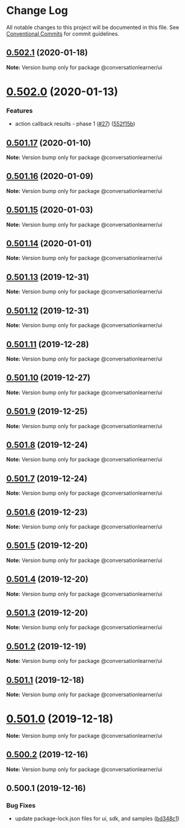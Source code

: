 # Change Log

All notable changes to this project will be documented in this file.
See [Conventional Commits](https://conventionalcommits.org) for commit guidelines.

## [0.502.1](https://github.com/Microsoft/ConversationLearner-UI/compare/v0.502.0...v0.502.1) (2020-01-18)

**Note:** Version bump only for package @conversationlearner/ui





# [0.502.0](https://github.com/Microsoft/ConversationLearner-UI/compare/v0.501.17...v0.502.0) (2020-01-13)


### Features

* action callback results - phase 1 ([#27](https://github.com/Microsoft/ConversationLearner-UI/issues/27)) ([552f15b](https://github.com/Microsoft/ConversationLearner-UI/commit/552f15b971caac78f0b9adf4e712874826e2e9d2))





## [0.501.17](https://github.com/Microsoft/ConversationLearner-UI/compare/v0.501.16...v0.501.17) (2020-01-10)

**Note:** Version bump only for package @conversationlearner/ui





## [0.501.16](https://github.com/Microsoft/ConversationLearner-UI/compare/v0.501.15...v0.501.16) (2020-01-09)

**Note:** Version bump only for package @conversationlearner/ui





## [0.501.15](https://github.com/Microsoft/ConversationLearner-UI/compare/v0.501.14...v0.501.15) (2020-01-03)

**Note:** Version bump only for package @conversationlearner/ui





## [0.501.14](https://github.com/Microsoft/ConversationLearner-UI/compare/v0.501.13...v0.501.14) (2020-01-01)

**Note:** Version bump only for package @conversationlearner/ui





## [0.501.13](https://github.com/Microsoft/ConversationLearner-UI/compare/v0.501.12...v0.501.13) (2019-12-31)

**Note:** Version bump only for package @conversationlearner/ui





## [0.501.12](https://github.com/Microsoft/ConversationLearner-UI/compare/v0.501.11...v0.501.12) (2019-12-31)

**Note:** Version bump only for package @conversationlearner/ui





## [0.501.11](https://github.com/Microsoft/ConversationLearner-UI/compare/v0.501.10...v0.501.11) (2019-12-28)

**Note:** Version bump only for package @conversationlearner/ui





## [0.501.10](https://github.com/Microsoft/ConversationLearner-UI/compare/v0.501.9...v0.501.10) (2019-12-27)

**Note:** Version bump only for package @conversationlearner/ui





## [0.501.9](https://github.com/Microsoft/ConversationLearner-UI/compare/v0.501.8...v0.501.9) (2019-12-25)

**Note:** Version bump only for package @conversationlearner/ui





## [0.501.8](https://github.com/Microsoft/ConversationLearner-UI/compare/v0.501.7...v0.501.8) (2019-12-24)

**Note:** Version bump only for package @conversationlearner/ui





## [0.501.7](https://github.com/Microsoft/ConversationLearner-UI/compare/v0.501.6...v0.501.7) (2019-12-24)

**Note:** Version bump only for package @conversationlearner/ui





## [0.501.6](https://github.com/Microsoft/ConversationLearner-UI/compare/v0.501.5...v0.501.6) (2019-12-23)

**Note:** Version bump only for package @conversationlearner/ui





## [0.501.5](https://github.com/Microsoft/ConversationLearner-UI/compare/v0.501.4...v0.501.5) (2019-12-20)

**Note:** Version bump only for package @conversationlearner/ui





## [0.501.4](https://github.com/Microsoft/ConversationLearner-UI/compare/v0.501.3...v0.501.4) (2019-12-20)

**Note:** Version bump only for package @conversationlearner/ui





## [0.501.3](https://github.com/Microsoft/ConversationLearner-UI/compare/v0.501.2...v0.501.3) (2019-12-20)

**Note:** Version bump only for package @conversationlearner/ui





## [0.501.2](https://github.com/Microsoft/ConversationLearner-UI/compare/v0.501.1...v0.501.2) (2019-12-19)

**Note:** Version bump only for package @conversationlearner/ui





## [0.501.1](https://github.com/Microsoft/ConversationLearner-UI/compare/v0.501.0...v0.501.1) (2019-12-18)

**Note:** Version bump only for package @conversationlearner/ui





# [0.501.0](https://github.com/Microsoft/ConversationLearner-UI/compare/v0.500.3...v0.501.0) (2019-12-18)

**Note:** Version bump only for package @conversationlearner/ui





## [0.500.2](https://github.com/Microsoft/ConversationLearner-UI/compare/v0.500.1...v0.500.2) (2019-12-16)

**Note:** Version bump only for package @conversationlearner/ui





## 0.500.1 (2019-12-16)


### Bug Fixes

* update package-lock.json files for ui, sdk, and samples ([bd348c1](https://github.com/Microsoft/ConversationLearner-UI/commit/bd348c1553298ef0cd4b19b01ceb1ba2e7c2ed26))
